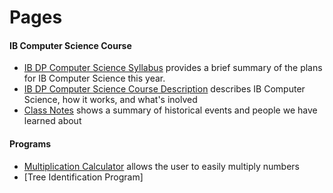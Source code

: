 # Pages
#### IB Computer Science Course
* [IB DP Computer Science Syllabus](https://izzybrunet.github.io/hello-web/IB-DP-CS-syllabus) provides a brief summary of the plans for IB Computer Science this year.
* [IB DP Computer Science Course Description](https://izzybrunet.github.io/hello-web/IB-DP-CS-course-descriptions) describes IB Computer Science, how it works, and what's inolved
* [Class Notes](https://izzybrunet.github.io/hello-web/class-notes) shows a summary of historical events and people we have learned about

#### Programs
* [Multiplication Calculator](https://izzybrunet.github.io/hello-web/multiplicationcalc.html) allows the user to easily multiply numbers
* [Tree Identification Program]

